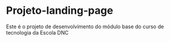 # Projeto-landing-page
Este é o projeto de desenvolvimento do módulo base do curso de tecnologia da Escola DNC
